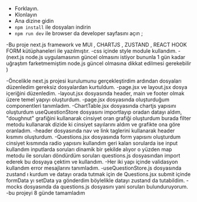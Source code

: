- Forklayın.
- Klonlayın
- Ana dizine gidin
- `npm install` ile dosyaları indirin
- `npm run dev` ile browser da developer sayfasını açın ;

-Bu proje next.js framework ve MUI , CHARTJS , ZUSTAND , REACT HOOK FORM kütüphaneleri ile yazılmıştır.
-css içinde style module kullandım.
-(next.js node.js uygulamasının güncel olmasını istiyor bununla 1 gün kadar uğraştım farketmemiştim node.js güncel olmasına dikkat edilmesi gerekebilir )

-Öncelikle next.js projesi kurulumunu gerçekleştirdim ardından dosyaları düzenledim gereksiz dosyalardan kurtuldum.
-page.jsx ve layout.jsx dosya içeriğini düzenledim.
-layout.jsx dosyasında header, main ve footer olmak üzere temel yapıyı oluşturdum.
-page.jsx dosyasında oluşturduğum componentleri tanımladım.
-ChartTable.jsx dosyasında chartjs yapısını oluşturdum useQuestionStore dosyasını importlayıp oradan datayı aldım, "doughnut" grafiğini kullanarak cinsiyet oran grafiği oluşturdum burada filter metodu kullanarak dizide ki cinsiyet sayılarını aldım ve grafikte ona göre oranladım.
-header dosyasında nav ve link taglerini kullanarak header kısmını oluşturdum.
-Questions.jsx dosyasında form yapısını oluşturdum cinsiyet kısmında radio yapısını kullandım geri kalan sorularda ise input kullandım inputlarda soruları dinamik bir şekilde alıyor o yüzden map metodu ile soruları döndürdüm soruları questions.js dosyasından import ederek bu dosyaya çektim ve kullandım.
-Her iki yapı içinde validasyon kullandım error mesajlarını tanımladım.
-useQuestionStore.js dosyasında zustand ı kurdum ve datayı orada tutmak için de Questions.jsx submit içinde formData yı setData ya gönderdim böylelikle datayı zustand da tutabildim.
-mocks dosyasında da questions.js dosyasını yani soruları bulunduruyorum.
-bu projeyi 8 günde tamamladım